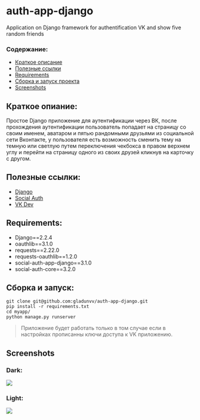 # auth-app-django
Application on Django framework for authentification VK and show five random friends


### Содержание:
+ [Краткое описание](#краткое-описание)
+ [Полезные ссылки](#полезные-ссылки)
+ [Requirements](#requirements)
+ [Сборка и запуск проекта](#сборка-и-запуск)
+ [Screenshots](#screenshots)


## Краткое опиание:

Простое Django приложение для аутентификации через ВК, после прохождения аутентификации пользователь попадает на страницу со своим 
именем, аватаром и пятью рандомными друзьями из социальной сети Вконтакте, у пользователя есть возможность сменить тему на темную 
или светлую путем переключения чекбокса в правом верхнем углу и перейти на страницу одного из своих друзей кликнув на карточку с другом.

## Полезные ссылки:
+ [Django](https://docs.djangoproject.com/en/2.2/)
+ [Social Auth](https://python-social-auth.readthedocs.io/en/latest/backends/)
+ [VK Dev](https://vk.com/dev)

## Requirements:

+ Django==2.2.4
+ oauthlib==3.1.0
+ requests==2.22.0
+ requests-oauthlib==1.2.0
+ social-auth-app-django==3.1.0
+ social-auth-core==3.2.0


## Сборка и запуск:
```
git clone git@github.com:gladunvv/auth-app-django.git
pip install -r requirements.txt
cd myapp/
python manage.py runserver
```
> Приложение будет работать только в том случае если в настройках прописанны ключи доступа к VK приложению.


## Screenshots
### Dark:
![](https://res.cloudinary.com/dtgupwmg6/image/upload/v1566566539/%D0%A1%D0%BD%D0%B8%D0%BC%D0%BE%D0%BA_%D1%8D%D0%BA%D1%80%D0%B0%D0%BD%D0%B0_%D0%BE%D1%82_2019-08-23_16-05-03_frhkeu.png)
### Light:
![](https://res.cloudinary.com/dtgupwmg6/image/upload/v1566566537/%D0%A1%D0%BD%D0%B8%D0%BC%D0%BE%D0%BA_%D1%8D%D0%BA%D1%80%D0%B0%D0%BD%D0%B0_%D0%BE%D1%82_2019-08-23_16-04-07_in2wg7.png)